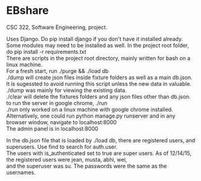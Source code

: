# EBshare
CSC 322, Software Engineering, project.  
  
Uses Django. Do pip install django if you don't have it installed already.  
Some modules may need to be installed as well. In the project root folder, do pip install -r requirements.txt  
There are scripts in the project root directory, mainly written for bash on a linux machine.  
For a fresh start, run ./purge && ./load db  
./dump will create json files inside fixture folders as well as a main db.json.  
It is sugessted to avoid running this script unless the new data in valuable. ./dump was mainly for viewing the existing data.  
./clear will delete the fixtures folders and any json files other than db.json.  
to run the server in google chrome, ./run  
./run only worked on a linux machine with google chrome installed.  
Alternatively, one could run python manage.py runserver and in any browser window, navigate to localhost:8000  
The admin panel is in localhost:8000  
  
In the db.json file that is loaded by ./load db, there are registered users, and superusers. Use find to search for auth.user.  
The users with is_authenticated set to true are super users. As of 12/14/15, the registered users were jean, musta, abhi, wei,  
and the superuser was su. The passwords were the same as the usernames.  

